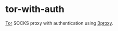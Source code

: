 # tor-with-auth

[Tor](https://www.torproject.org) SOCKS proxy with authentication using [3proxy](https://3proxy.ru/?l=EN).
